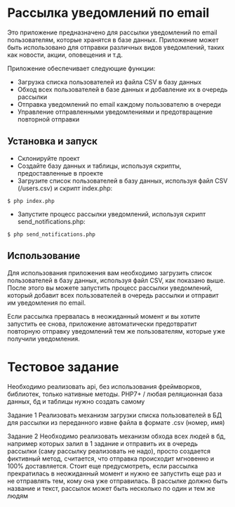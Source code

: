 # Рассылка уведомлений по email

Это приложение предназначено для рассылки уведомлений по email пользователям, которые хранятся в базе данных. Приложение может быть использовано для отправки различных видов уведомлений, таких как новости, акции, оповещения и т.д.

Приложение обеспечивает следующие функции:

- Загрузка списка пользователей из файла CSV в базу данных
- Обход всех пользователей в базе данных и добавление их в очередь рассылки
- Отправка уведомлений по email каждому пользователю в очереди
- Управление отправленными уведомлениями и предотвращение повторной отправки

## Установка и запуск
- Склонируйте проект 
- Создайте базу данных и таблицы, используя скрипты, предоставленные в проекте
- Загрузите список пользователей в базу данных, используя файл CSV  (/users.csv) и скрипт index.php:

```
$ php index.php
```
- Запустите процесс рассылки уведомлений, используя скрипт send_notifications.php: 

```
$ php send_notifications.php
```

## Использование

Для использования приложения вам необходимо загрузить список пользователей в базу данных, используя файл CSV, как показано выше. После этого вы можете запустить процесс рассылки уведомлений, который добавит всех пользователей в очередь рассылки и отправит им уведомления по email.

Если рассылка прервалась в неожиданный момент и вы хотите запустить ее снова, приложение автоматически предотвратит повторную отправку уведомлений тем же пользователям, которые уже получили уведомления.

# Тестовое задание

Необходимо реализовать api, без использования фреймворков, библиотек, только нативные методы.
PHP7+ / любая реляционная база данных, бд и таблицы нужно создать самому

Задание 1
Реализовать механизм загрузки списка пользователей в БД для рассылки из переданного извне файла в формате .csv (номер, имя)


Задание 2
Необходимо реализовать механизм обхода всех людей в бд, например которых залил в 1 задание и отправить их в очередь рассылки (саму рассылку реализовать не надо), просто создается фиктивный метод, считается, что отправка происходит мгновенно и 100% доставляется. Стоит еще предусмотреть, если рассылка прекратилась в неожиданный момент и нужно ее запустить еще раз и не отправлять тем, кому она уже отправилась. В рассылке должно быть название и текст, рассылок может быть несколько по один и тем же людям
